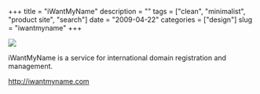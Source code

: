 +++
title = "iWantMyName"
description = ""
tags = ["clean", "minimalist", "product site", "search"]
date = "2009-04-22"
categories = ["design"]
slug = "iwantmyname"
+++


 

  <div id="screens-thumbs" class="clearfix">
    <div class="txt-center" id="design-submission"><a href="http://iwantmyname.com/"><img id='bluga-thumbnail-1572' class='bluga-thumbnail large' src='//konigi.com/media/bluga/
wt49efda28af152_0.jpg'/></a></div>  
  </div>   
<p>iWantMyName is a service for international domain registration and management.</p>
<p><a href="http://iwantmyname.com/">http://iwantmyname.com</a></p>




